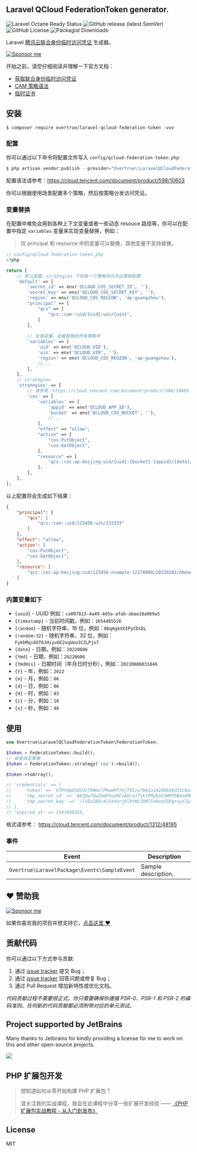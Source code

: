 Laravel QCloud FederationToken generator.
---

![Laravel Octane Ready Status](https://img.shields.io/badge/Octance-ready-green?style=flat-square)
![GitHub release (latest SemVer)](https://img.shields.io/github/v/release/overtrue/laravel-qcloud-federation-token?style=flat-square)
![GitHub License](https://img.shields.io/github/license/overtrue/laravel-qcloud-federation-token?style=flat-square)
![Packagist Downloads](https://img.shields.io/packagist/dt/overtrue/laravel-qcloud-federation-token?style=flat-square)

Laravel [腾讯云联合身份临时访问凭证](https://cloud.tencent.com/document/product/1312/48195) 生成器。

[![Sponsor me](https://github.com/overtrue/overtrue/blob/master/sponsor-me-button-s.svg?raw=true)](https://github.com/sponsors/overtrue)

开始之前，请您仔细阅读并理解一下官方文档：

- [获取联合身份临时访问凭证](https://cloud.tencent.com/document/product/1312/48195)
- [CAM 策略语法](https://cloud.tencent.com/document/product/598/10603)
- [临时证书](https://cloud.tencent.com/document/api/1312/48198#Credentials)

## 安装

```shell
$ composer require overtrue/laravel-qcloud-federation-token -vvv
```

### 配置

你可以通过以下命令将配置文件写入 `config/qcloud-federation-token.php`:

```php
$ php artisan vendor:publish --provider="Overtrue\\LaravelQCloudFederationToken\\QCloudFederationTokenServiceProvider"
```

配置语法请参考：https://cloud.tencent.com/document/product/598/10603

你可以根据使用场景配置多个策略，然后按策略分发访问凭证。

### 变量替换

在配置中难免会用到各种上下文变量或者一些动态 resouce 路径等，你可以在配置中指定 `variables` 变量来实现变量替换，例如：

> 仅 principal 和 resource 中的变量可以替换，其他变量不支持替换。

```php
// config/qcloud-federation-token.php
<?php

return [
    // 默认配置，strategies 下的每一个策略将合并此基础配置
    'default' => [
        'secret_id' => env('QCLOUD_COS_SECRET_ID', ''),
        'secret_key' => env('QCLOUD_COS_SECRET_KEY', ''),
        'region' => env('QCLOUD_COS_REGION', 'ap-guangzhou'),
        "principal" => [
            "qcs" => [
                "qcs::cam::uid/{uid}:uin/{uin}",
            ]
        ],
        
        // 全局变量，会被替换到所有策略中
        'variables' => [
            'uid' => env('QCLOUD_UID'),
            'uin' => env('QCLOUD_UIN', ''),
            'region' => env('QCLOUD_COS_REGION', 'ap-guangzhou'),
            //...
        ],
    ],
    // strategies
    'strategies' => [
        // 请参考：https://cloud.tencent.com/document/product/598/10603
        'cos' => [
            'variables' => [
                'appid' => env('QCLOUD_APP_ID'),
                'bucket' => env('QCLOUD_COS_BUCKET', ''),
                //...
            ],
            "effect" => "allow",
            "action" => [
                "cos:PutObject",
                "cos:GetObject",
            ],
            "resource" => [
                "qcs::cos:ap-beijing:uid/{uid}:{bucket}-{appid}/{date}/{uuid}/*",
            ],
        ],
    ],
];
```

以上配置将会生成如下结果：

```json
{
    "principal": {
        "qcs": [
            "qcs::cam::uid/123456:uin/233333"
        ]
    },
    "effect": "allow",
    "action": [
        "cos:PutObject",
        "cos:GetObject",
    ],
    "resource": [
        "qcs::cos:ap-beijing:uid/123456:example-12278900/20220202/bbeae9bb-d650-46f9-aab3-f4171a1bfdea/*"
    ]
}
```

### 内置变量如下

- `{uuid}` - UUID 例如：`ca007813-4a49-4d5a-afab-abae18a969a5`
- `{timestamp}` - 当前时间戳，例如：`1654485526`
- `{random}` - 随机字符串，16 位，例如：`Bbq6gkXXIPyCDsEL`
- `{random:32}` - 随机字符串，32 位，例如：`FykbMqi6GT6JHiyv6E2xqUeo3CZLPjo7`
- `{date}` - 日期，例如：`20220606`
- `{Ymd}` - 日期，例如：`20220606`
- `{YmdHis}` - 日期时间（年月日时分秒），例如：`20220606031846`
- `{Y}` - 年，例如：`2022`
- `{m}` - 月，例如：`06`
- `{d}` - 日，例如：`06`
- `{H}` - 时，例如：`03`
- `{i}` - 分，例如：`18`
- `{s}` - 秒，例如：`46`

## 使用

```php
use Overtrue\LaravelQCloudFederationToken\FederationToken;

$token = FederationToken::build();
// 或者指定策略
$token = FederationToken::strategy('cos')->build();

$token->toArray();

// 'credentials' => [
//     'token' => 'kTRtHpOSOCUzTVWmzlPKweHffXjT9Izo7b61a142d6b56d31c0a7ace4d22bcff3zpbsXKTIrCo43dRRh7bDIKE1ZOE1KRYHEm0KNLjWG_aSF63YoQWchg',
//     'tmp_secret_id' => 'AKIDw7dwZbmFSup9CnAOraJ7skiPMybaV3WPP5B4oVMCIL5kLyphV_3IyAHFJ5QMCjE6',
//     'tmp_secret_key' => '/lvEo280/AlGt4orjDl9tWLIOMl5nkexS5Pg+xys7ps=',
// ],
// 'expired_at' => 1547696355,
```

格式请参考： https://cloud.tencent.com/document/product/1312/48195

### 事件

| **Event**                                    | **Description**     |
|----------------------------------------------|---------------------|
| `Overtrue\LaravelPackage\Events\SampleEvent` | Sample description. |

## :heart: 赞助我

[![Sponsor me](https://github.com/overtrue/overtrue/blob/master/sponsor-me.svg?raw=true)](https://github.com/sponsors/overtrue)

如果你喜欢我的项目并想支持它，[点击这里 :heart:](https://github.com/sponsors/overtrue)

## 贡献代码

你可以通过以下方式参与贡献:

1. 通过 [issue tracker](https://github.com/overtrue/laravel-package/issues) 提交 Bug；
2. 通过 [issue tracker](https://github.com/overtrue/laravel-package/issues) 回答问题或修复 Bug；
3. 通过 Pull Request 增加新特性或优化文档。

_代码贡献过程不需要很正式。你只需要确保你遵循 PSR-0、PSR-1 和 PSR-2 的编码准则。任何新的代码贡献都必须附带对应的单元测试。_

## Project supported by JetBrains

Many thanks to Jetbrains for kindly providing a license for me to work on this and other open-source projects.

[![](https://resources.jetbrains.com/storage/products/company/brand/logos/jb_beam.svg)](https://www.jetbrains.com/?from=https://github.com/overtrue)

## PHP 扩展包开发

> 想知道如何从零开始构建 PHP 扩展包？
>
> 请关注我的实战课程，我会在此课程中分享一些扩展开发经验 —— [《PHP 扩展包实战教程 - 从入门到发布》](https://learnku.com/courses/creating-package)

## License

MIT
